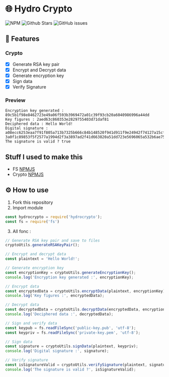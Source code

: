 # 🌐 Hydro Crypto
![NPM](https://img.shields.io/npm/v/hydrocrypto?style=for-the-badge)
![Github Stars](https://img.shields.io/github/stars/Unknown-user-dev/HydroCrypto?style=for-the-badge)
![GitHub issues](https://img.shields.io/github/issues-raw/Unknown-user-dev/HydroCrypto?style=for-the-badge)

## 📝 Features

### Crypto
- [x] Generate RSA key pair 
- [x] Encrypt and Decrypt data
- [x] Generate encryption key
- [x] Sign data
- [x] Verify Signature

### Preview
```
Encryption key generated : 89c5b1f98e8462723e49a06f593b3969472a01c39f93cb20a6040986996a44dd
Key figures : 2aed63c860353e2829755403d71daf81
Deciphered data : Hello World!
Digital signature : a08ecc6253eaa7f91f805a713b7325b666c84b148520f941d911f9e24942f74127a15cf041de1f0f6fa4a06fcfdde4ad72d3fe578936f40435a1c6d6aefa9f46b1727c30e003ba82e03e32e915ea969236872ba07506142584cee386e0d1d6d2587cc1c94d3da9cb
3a0f1c89853f5f2577a1994d2f3a3897ad2f41d663820a51dd723e5696065a532b6ae75c4e02940fc3a454bb748809d9c61eff5452fd0dc79a548e39d42596aa39049a75caa71f415ccddcdaa751a57812675393cdd7b5523f0cc13a5492ddbe40d06a1695add8ef0af01071eac0bc2374e7d8654e6047435da848f4c0fbe75ff3c16bd5b4b8d89b1395172c76d1d9425c536c012bc8bc34
The signature is valid ? true
```

## Stuff I used to make this
 - FS [NPMJS](https://www.npmjs.com/package/fs)
 - Crypto [NPMJS](https://www.npmjs.com/package/crypto)
  
## ⚙️ How to use
1. Fork this repository
2. Import module
```js
const hydrocrypto = require('hydrocrypto');
const fs = require('fs')
```
3. All fonc :
```js
// Generate RSA key pair and save to files
cryptoUtils.generateRSAKeyPair();

// Encrypt and decrypt data
const plaintext = 'Hello World!';

// Generate encryption key
const encryptionKey = cryptoUtils.generateEncryptionKey();
console.log('Encryption key generated :', encryptionKey);

// Encrypt data
const encryptedData = cryptoUtils.encryptData(plaintext, encryptionKey);
console.log('Key figures :', encryptedData);

// Decrypt data
const decryptedData = cryptoUtils.decryptData(encryptedData, encryptionKey);
console.log('Deciphered data :', decryptedData);

// Sign and verify data
const keypub = fs.readFileSync('public-key.pub', 'utf-8');
const keypriv = fs.readFileSync('private-key.pem', 'utf-8');

// Sign data
const signature = cryptoUtils.signData(plaintext, keypriv);
console.log('Digital signature :', signature);

// Verify signature
const isSignatureValid = cryptoUtils.verifySignature(plaintext, signature, keypub);
console.log('The signature is valid ?', isSignatureValid);
```
